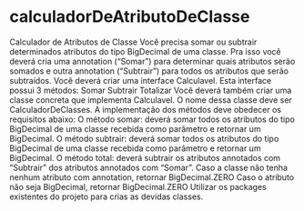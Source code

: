 # calculadorDeAtributoDeClasse
Calculador de Atributos de Classe Você precisa somar ou subtrair determinados atributos do tipo BigDecimal de uma classe. Pra isso você deverá cria uma annotation (“Somar”) para determinar quais atributos serão somados e outra annotation (“Subtrair”) para todos os atributos que serão subtraídos. Você deverá criar uma interface Calculavel. Esta interface possui 3 métodos:  Somar Subtrair Totalizar Você deverá também criar uma classe concreta que implementa Calculavel. O nome dessa classe deve ser CalculadorDeClasses. A implementação dos métodos deve obedecer os requisitos abaixo:  O método somar: deverá somar todos os atributos do tipo BigDecimal de uma classe recebida como parâmetro e retornar um BigDecimal.  O método subtrair: deverá somar todos os atributos do tipo BigDecimal de uma classe recebida como parâmetro e retornar um BigDecimal.  O método total: deverá subtrair os atributos annotados com “Subtrair” dos atributos annotados com “Somar”.  Caso a classe não tenha nenhum atributo com annotation, retornar BigDecimal.ZERO  Caso o atributo não seja BigDecimal, retornar BigDecimal.ZERO  Utilizar os packages existentes do projeto para crias as devidas classes.
